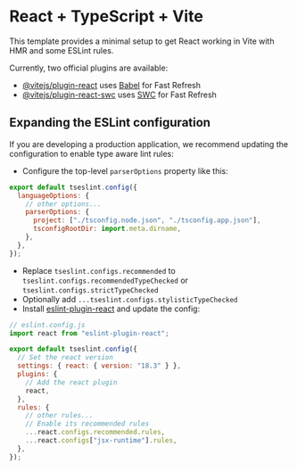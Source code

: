 # React + TypeScript + Vite

This template provides a minimal setup to get React working in Vite with HMR and some ESLint rules.

Currently, two official plugins are available:

- [@vitejs/plugin-react](https://github.com/vitejs/vite-plugin-react/blob/main/packages/plugin-react/README.md) uses [Babel](https://babeljs.io/) for Fast Refresh
- [@vitejs/plugin-react-swc](https://github.com/vitejs/vite-plugin-react-swc) uses [SWC](https://swc.rs/) for Fast Refresh

## Expanding the ESLint configuration

If you are developing a production application, we recommend updating the configuration to enable type aware lint rules:

- Configure the top-level `parserOptions` property like this:

```js
export default tseslint.config({
  languageOptions: {
    // other options...
    parserOptions: {
      project: ["./tsconfig.node.json", "./tsconfig.app.json"],
      tsconfigRootDir: import.meta.dirname,
    },
  },
});
```

- Replace `tseslint.configs.recommended` to `tseslint.configs.recommendedTypeChecked` or `tseslint.configs.strictTypeChecked`
- Optionally add `...tseslint.configs.stylisticTypeChecked`
- Install [eslint-plugin-react](https://github.com/jsx-eslint/eslint-plugin-react) and update the config:

```js
// eslint.config.js
import react from "eslint-plugin-react";

export default tseslint.config({
  // Set the react version
  settings: { react: { version: "18.3" } },
  plugins: {
    // Add the react plugin
    react,
  },
  rules: {
    // other rules...
    // Enable its recommended rules
    ...react.configs.recommended.rules,
    ...react.configs["jsx-runtime"].rules,
  },
});
```

<!--
{
  "bundles": [
    {
      "name": "default",
      "assets": [
        {
          "name": ["audio/bubbo-bubbo-bg-music.wav"],
          "srcs": [
            "audio/bubbo-bubbo-bg-music.mp3",
            "audio/bubbo-bubbo-bg-music.ogg"
          ]
        },
        {
          "name": ["images/favicon.png"],
          "srcs": ["images/favicon.png"]
        }
      ]
    }
  ]
}

import gsap from "gsap";
import { Container } from "pixi.js";
import { PrimaryButton } from "../../ui/buttons/PrimaryButton";
import { i18n } from "../../utils/I18n";

/** The screen presented at the start, after loading. */
/** The screen presented at the start, after loading. */
export class TitleScreen extends Container {
  /** A unique identifier for the screen */
  public static SCREEN_ID = "title";
  public static assetBundles = ["images/title-screen"];

  private _playBtn!: PrimaryButton;
  private _bottomAnimContainer = new Container();

  constructor() {
    super();
    // Add buttons like the play button
    this._buildButtons();
    this.addChild(this._bottomAnimContainer);
  }

  /** Called before `show` function, can receive `data` */
  public prepare() {
    gsap.set(this._bottomAnimContainer, { y: 350 });
  }

  /** Called when the screen is being shown. */
  public async show() {
    gsap.killTweensOf(this);
    this.alpha = 0;
    await gsap.to(this, { alpha: 1, duration: 0.2, ease: "linear" });
    const endData = {
      y: 0,
      duration: 0.75,
      ease: "elastic.out(1, 0.5)",
    };
    gsap.to(this._bottomAnimContainer, endData);
  }

  /** Called when the screen is being hidden. */
  public async hide() {
    gsap.killTweensOf(this);
    await gsap.to(this, { alpha: 0, duration: 0.2, ease: "linear" });
  }

  /**
   * Gets called every time the screen resizes.
   * @param w - width of the screen.
   * @param h - height of the screen.
   */
  public resize(w: number, h: number) {
    this._playBtn.x = w * 0.5;
    this._playBtn.y = h * 0.5;
  }

  /** Add the play button to the screen. */
  private _buildButtons() {
    this._playBtn = new PrimaryButton({
      text: i18n.t("titlePlay"),
    });

    this._playBtn.onPress.connect(() => {
      console.log("play");
    });

    this._bottomAnimContainer.addChild(this._playBtn);
  }
}

 -->

<!-- https://www.figma.com/design/wbMq0jSRg61dCSksdnFIJ0/Fortune-wheel-(Community)?node-id=2-840&node-type=frame&t=dg2xFdsYcUHjNSrM-0 -->
